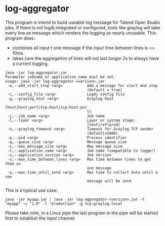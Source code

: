 # log-aggregator
This program is intend to build useable log message for Talend Open Studio jobs.
If there is not log4j integrated or configured, tools like graylog will take every line as message which renders the logging as nearly unusable.
This program does:
* combines all input t one message if the input time between lines is <= 10ms.
* takes care the aggregation of lines will not last longer 2s to always have a current logging.

```
java -jar log-aggregator.jar
Parameter jobname or application_name must be set.
usage: java -jar log-aggregator-<version>.jar
 -a,--add_start_stop <arg>           Add a message for start and stop
                                     (default = true)
 -c,--config_file <arg>              Log4j config file
 -g,--graylog_host <arg>             Graylog host
                                     [host|host:port|tcp:host|tcp:host:por
                                     t]
 -j,--job_name <arg>                 Job name
 -l,--layer <arg>                    Layer or system stage:
                                     [test|ref|prod]
 -o,--graylog_timeout <arg>          Timeout for Graylog TCP sender
                                     (default=5000)
 -p,--pid <arg>                      Process identifier
 -q,--queue_size <arg>               Message queue size
 -s,--max_message_size <arg>         Max message size
 -t,--application_name <arg>         Job name (compatible to logger)
 -v,--application_version <arg>      Job Version
 -x,--max_time_between_lines <arg>   Max time between lines to get them as
                                     one message
 -y,--max_time_until_send <arg>      Max time to collect data until a new
                                     message will be send
```

This is a typical use case:
```
java -jar myapp.jar | java -jar log-aggregator-<version>.jar -t "myapp" -v "1.0" -l "production" -g tcp:graylog.local
```
Please take note, in a Linux pipe the last program in the pipe will be started first to establish the input channel.
